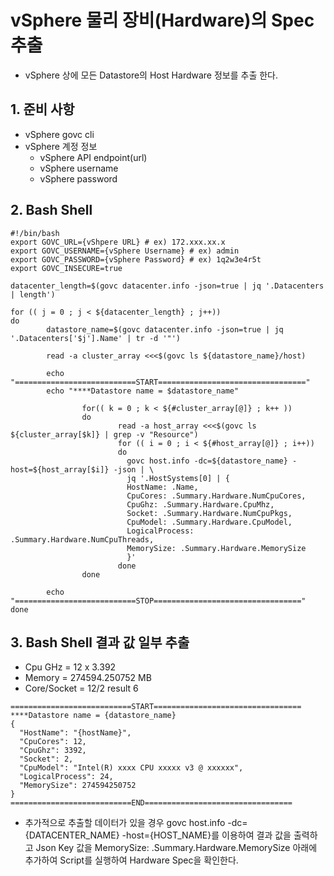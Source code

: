 
# vSphere 물리 장비(Hardware)의 Spec 추출
- vSphere 상에 모든 Datastore의 Host Hardware 정보를 추출 한다.

## 1. 준비 사항
- vSphere govc cli
- vSphere 계정 정보
	- vSphere API endpoint(url)
	- vSphere username
	- vSphere password

## 2. Bash Shell
```
#!/bin/bash
export GOVC_URL={vShpere URL} # ex) 172.xxx.xx.x
export GOVC_USERNAME={vSphere Username} # ex) admin
export GOVC_PASSWORD={vSphere Password} # ex) 1q2w3e4r5t
export GOVC_INSECURE=true

datacenter_length=$(govc datacenter.info -json=true | jq '.Datacenters | length')

for (( j = 0 ; j < ${datacenter_length} ; j++))
do
        datastore_name=$(govc datacenter.info -json=true | jq '.Datacenters['$j'].Name' | tr -d '"')

        read -a cluster_array <<<$(govc ls ${datastore_name}/host)

        echo "===========================START================================="
        echo "****Datastore name = $datastore_name"

                for(( k = 0 ; k < ${#cluster_array[@]} ; k++ ))
                do
                        read -a host_array <<<$(govc ls ${cluster_array[$k]} | grep -v "Resource")
                        for (( i = 0 ; i < ${#host_array[@]} ; i++))
                        do
                          govc host.info -dc=${datastore_name} -host=${host_array[$i]} -json | \
                          jq '.HostSystems[0] | {
                          HostName: .Name,
                          CpuCores: .Summary.Hardware.NumCpuCores,
                          CpuGhz: .Summary.Hardware.CpuMhz,
                          Socket: .Summary.Hardware.NumCpuPkgs,
                          CpuModel: .Summary.Hardware.CpuModel,
                          LogicalProcess: .Summary.Hardware.NumCpuThreads,
                          MemorySize: .Summary.Hardware.MemorySize
                          }'
                        done
                done

        echo "===========================STOP================================="
done
```
## 3. Bash Shell 결과 값 일부 추출
- Cpu GHz = 12 x 3.392
- Memory = 274594.250752 MB
- Core/Socket = 12/2 result 6
```
===========================START=================================
****Datastore name = {datastore_name}
{
  "HostName": "{hostName}",
  "CpuCores": 12,
  "CpuGhz": 3392,
  "Socket": 2,
  "CpuModel": "Intel(R) xxxx CPU xxxxx v3 @ xxxxxx",
  "LogicalProcess": 24,
  "MemorySize": 274594250752
}
===========================END=================================
```

- 추가적으로 추출할 데이터가 있을 경우 govc host.info -dc={DATACENTER_NAME} -host={HOST_NAME}를 이용하여 결과 값을 출력하고 Json Key 값을 MemorySize: .Summary.Hardware.MemorySize 아래에 추가하여 Script를 실행하여 Hardware Spec을 확인한다.
